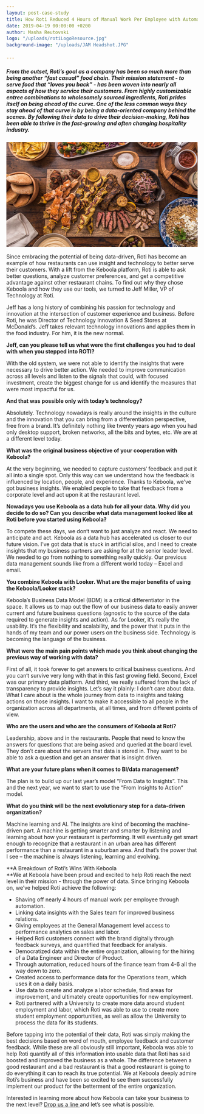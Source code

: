 ```yaml
---
layout: post-case-study
title: How Roti Reduced 4 Hours of Manual Work Per Employee with Automation.
date: 2019-04-19 00:00:00 +0200
author: Masha Reutovski
logo: "/uploads/rotiLogoResource.jpg"
background-image: "/uploads/JAM Headshot.JPG"

---
```

##### From the outset, Roti’s goal as a company has been so much more than being another “fast casual” food chain. Their mission statement - to serve food that “loves you back” - has been woven into nearly all aspects of how they service their customers. From highly customizable entree combinations to wholesomely sourced ingredients, Roti prides itself on being ahead of the curve. One of the less common ways they stay ahead of that curve is by being a data-oriented company behind the scenes. By following their data to drive their decision-making, Roti has been able to thrive in the fast-growing and often changing hospitality industry.

[![](/uploads/rollover-food2.jpg)](https://roti.com/)

Since embracing the potential of being data-driven, Roti has become an example of how restaurants can use insight and technology to better serve their customers. With a lift from the Keboola platform, Roti is able to ask better questions, analyze customer preferences, and get a competitive advantage against other restaurant chains. To find out why they chose Keboola and how they use our tools, we turned to Jeff Miller, VP of Technology at Roti.

Jeff has a long history of combining his passion for technology and innovation at the intersection of customer experience and business. Before Roti, he was Director of Technology Innovation & Seed Stores at McDonald’s. Jeff takes relevant technology innovations and applies them in the food industry. For him, it is the new normal.

**Jeff, can you please tell us what were the first challenges you had to deal with when you stepped into ROTI?**

With the old system, we were not able to identify the insights that were necessary to drive better action. We needed to improve communication across all levels and listen to the signals that could, with focused investment, create the biggest change for us and identify the measures that were most impactful for us.

**And that was possible only with today’s technology?**

Absolutely. Technology nowadays is really around the insights in the culture and the innovation that you can bring from a differentiation perspective, free from a brand. It’s definitely nothing like twenty years ago when you had only desktop support, broken networks, all the bits and bytes, etc. We are at a different level today.

**What was the original business objective of your cooperation with Keboola?**

At the very beginning, we needed to capture customers‘ feedback and put it all into a single spot. Only this way can we understand how the feedback is influenced by location, people, and experience. Thanks to Keboola, we’ve got business insights. We enabled people to take that feedback from a corporate level and act upon it at the restaurant level.

**Nowadays you use Keboola as a data hub for all your data. Why did you decide to do so? Can you describe what data management looked like at Roti before you started using Keboola?**

To compete these days, we don‘t want to just analyze and react. We need to anticipate and act. Keboola as a data hub has accelerated us closer to our future vision. I’ve got data that is stuck in artificial silos, and I need to create insights that my business partners are asking for at the senior leader level. We needed to go from nothing to something really quickly. Our previous data management sounds like from a different world today – Excel and email.

**You combine Keboola with Looker. What are the major benefits of using the Keboola/Looker stack?**

Keboola’s Business Data Model (BDM) is a critical differentiator in the space. It allows us to map out the flow of our business data to easily answer current and future business questions (agnostic to the source of the data required to generate insights and action). As for Looker, it‘s really the usability. It‘s the flexibility and scalability, and the power that it puts in the hands of my team and our power users on the business side. Technology is becoming the language of the business.

**What were the main pain points which made you think about changing the previous way of working with data?**

First of all, it took forever to get answers to critical business questions. And you can‘t survive very long with that in this fast growing field. Second, Excel was our primary data platform. And third, we really suffered from the lack of transparency to provide insights. Let’s say it plainly: I don’t care about data. What I care about is the whole journey from data to insights and taking actions on those insights. I want to make it accessible to all people in the organization across all departments, at all times, and from different points of view.

**Who are the users and who are the consumers of Keboola at Roti?**

Leadership, above and in the restaurants. People that need to know the answers for questions that are being asked and queried at the board level. They don’t care about the servers that data is stored in. They want to be able to ask a question and get an answer that is insight driven.

**What are your future plans when it comes to BI/data management?**

The plan is to build up our last year’s model “From Data to Insights”. This and the next year, we want to start to use the “From Insights to Action“ model.

**What do you think will be the next evolutionary step for a data-driven organization?**

Machine learning and AI. The insights are kind of becoming the machine-driven part. A machine is getting smarter and smarter by listening and learning about how your restaurant is performing. It will eventually get smart enough to recognize that a restaurant in an urban area has different performance than a restaurant in a suburban area. And that’s the power that I see – the machine is always listening, learning and evolving.

\**A Breakdown of Roti’s Wins With Keboola  
\**We at Keboola have been proud and excited to help Roti reach the next level in their mission - through the power of data. Since bringing Keboola on, we’ve helped Roti achieve the following:

* Shaving off nearly 4 hours of manual work per employee through automation.
* Linking data insights with the Sales team for improved business relations.
* Giving employees at the General Management level access to performance analytics on sales and labor.
* Helped Roti customers connect with the brand digitally through feedback surveys, and quantified that feedback for analysis.
* Democratized data within the entire organization, allowing for the hiring of a Data Engineer and Director of Product.
* Through automation, reduced hours of the finance team from 4-6 all the way down to zero.
* Created access to performance data for the Operations team, which uses it on a daily basis.
* Use data to create and analyze a labor schedule, find areas for improvement, and ultimately create opportunities for new employment.
* Roti partnered with a University to create more data around student employment and labor, which Roti was able to use to create more student employment opportunities, as well as allow the University to process the data for its students.

Before tapping into the potential of their data, Roti was simply making the best decisions based on word of mouth, employee feedback and customer feedback. While these are all obviously still important, Keboola was able to help Roti quantify all of this information into usable data that Roti has said boosted and improved the business as a whole. The difference between a good restaurant and a bad restaurant is that a good restaurant is going to do everything it can to reach its true potential. We at Keboola deeply admire Roti’s business and have been so excited to see them successfully implement our product for the betterment of the entire organization.

Interested in learning more about how Keboola can take your business to the next level? [Drop us a line ](https://keboola.drift.click/88e6ae2f-18d0-4872-9250-183cbe01eba8)and let’s see what is possible.